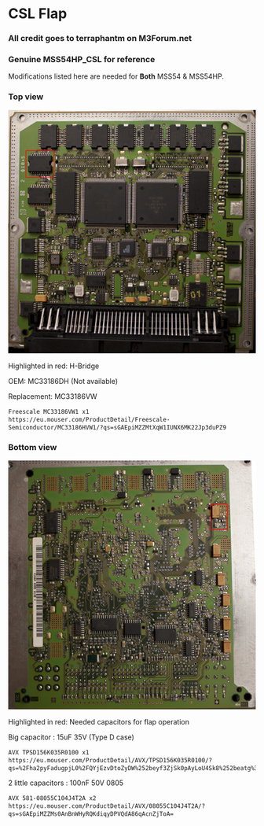# CSL Flap

### All credit goes to terraphantm on M3Forum.net

### Genuine MSS54HP_CSL for reference

Modifications listed here are needed for **Both** MSS54 & MSS54HP.

### Top view

![csl_flap](pictures/h_bridge.jpg)

Highlighted in red: H-Bridge

OEM: MC33186DH (Not available)

Replacement: MC33186VW
```
Freescale MC33186VW1 x1
https://eu.mouser.com/ProductDetail/Freescale-Semiconductor/MC33186HVW1/?qs=sGAEpiMZZMtXqW1IUNX6MK22Jp3duPZ9
```

### Bottom view

![csl_flap2](pictures/h_bridge_2.jpg)

Highlighted in red: Needed capacitors for flap operation

Big capacitor : 15uF 35V (Type D case)
```
AVX TPSD156K035R0100 x1
https://eu.mouser.com/ProductDetail/AVX/TPSD156K035R0100/?qs=%2Fha2pyFadugpjL0%2FQYjEzvDtoZyDW%252beyf3ZjSk0pAyLoU4Sk8%252beatg%3D%3D
```

2 little capacitors : 100nF 50V 0805
```
AVX 581-08055C104J4T2A x2
https://eu.mouser.com/ProductDetail/AVX/08055C104J4T2A/?qs=sGAEpiMZZMs0AnBnWHyRQKdiqyDPVQdA86qAcnZjToA=
```
